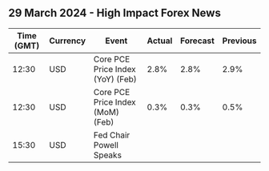 ## 29 March 2024 - High Impact Forex News

| Time (GMT) | Currency | Event | Actual | Forecast | Previous |
|------|----------|-------|--------|----------|----------|
| 12:30 | USD | Core PCE Price Index (YoY) (Feb) | 2.8% | 2.8% | 2.9% |
| 12:30 | USD | Core PCE Price Index (MoM) (Feb) | 0.3% | 0.3% | 0.5% |
| 15:30 | USD | Fed Chair Powell Speaks |  |  |  |
